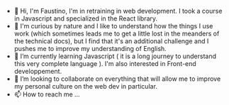 - 👋 Hi, I'm Faustino, I'm in retraining in web development. I took a course in Javascript and specialized in the React library.
- 👀 I'm curious by nature and I like to understand how the things I use work (which sometimes leads me to get a little lost in the meanders of the technical docs), but I find that it's an additional challenge and I pushes me to improve my understanding of English.
- 🌱 I’m currently learning Javascript ( it is a long journey to understand this very complete language ). I'm also interested in Front-end developpement.  
- 💞️ I’m looking to collaborate on everything that will allow me to improve my personal culture on the web dev in particular.
- 📫 How to reach me ...

<!---
PiccilloF/PiccilloF is a ✨ special ✨ repository because its `README.md` (this file) appears on your GitHub profile.
You can click the Preview link to take a look at your changes.
--->
